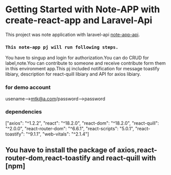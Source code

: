 # Getting Started with Note-APP with create-react-app and Laravel-Api

This project was note application with laravel-api [note-app-api](https://github.com/leopico/note-app-api).

### `This note-app pj will run following steps.`

You have to singup and login for authorization.You can do CRUD for label,note.You can contribute to someone and receive contribute form them in this environment app.This pj included notification for message toastify libiary, description for react-quill libiary and API for axios libiary.

### for demo account
usename-->mtk@a.com/password-->password

### dependencies

["axios": "^1.2.2",
"react": "^18.2.0",
"react-dom": "^18.2.0",
"react-quill": "^2.0.0",
"react-router-dom": "^6.6.1",
"react-scripts": "5.0.1",
"react-toastify": "^9.1.1",
"web-vitals": "^2.1.4"]

## You have to install the package of axios,react-router-dom,react-toastify and react-quill with [npm]



